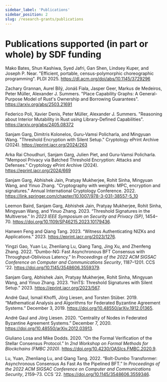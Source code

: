 ```yaml
---
sidebar_label: 'Publications'
sidebar_position: 2
slug: /research-grants/publications
---
```


# Publications supported (in part or whole) by SDF funding

Mako Bates, Shun Kashiwa, Syed Jafri, Gan Shen, Lindsey Kuper, and Joseph P. Near. "Efficient, portable, census-polymorphic choreographic programming". PLDI 2025. https://dl.acm.org/doi/abs/10.1145/3729296

Zachary Grannan, Aurel Bílý, Jonáš Fiala, Jasper Geer, Markus de Medeiros, Peter Müller, Alexander J. Summers. "Place Capability Graphs: A General-Purpose Model of Rust's Ownership and Borrowing Guarantees". https://arxiv.org/abs/2503.21691

Federico Poli, Xavier Denis, Peter Müller, Alexander J. Summers. "Reasoning about Interior Mutability in Rust using Library-Defined Capabilities". https://arxiv.org/abs/2405.08372

Sanjam Garg, Dimitris Kolonelos, Guru-Vamsi Policharla, and Mingyuan Wang. "Threshold Encryption with Silent Setup." Cryptology ePrint Archive (2024). https://eprint.iacr.org/2024/263

Arka Rai Choudhuri, Sanjam Garg, Julien Piet, and Guru-Vamsi Policharla. "Mempool Privacy via Batched Threshold Encryption: Attacks and Defenses." Cryptology ePrint Archive (2024). https://eprint.iacr.org/2024/669

Sanjam Garg, Abhishek Jain, Pratyay Mukherjee, Rohit Sinha, Mingyuan Wang, and Yinuo Zhang. "Cryptography with weights: MPC, encryption and signatures." Annual International Cryptology Conference. 2022. https://link.springer.com/chapter/10.1007/978-3-031-38557-5_10

Leemon Baird, Sanjam Garg, Abhishek Jain, Pratyay Mukherjee, Rohit Sinha, Mingyuan Wang, and Yinuo Zhang. 2023. “Threshold Signatures in the Multiverse.” In *2023 IEEE Symposium on Security and Privacy (SP)*, 1454–70. https://doi.org/10.1109/SP46215.2023.10179436.

Hanwen Feng and Qiang Tang. 2023. “Witness Authenticating NIZKs and Applications.” 2023. https://eprint.iacr.org/2023/1276.

Yingzi Gao, Yuan Lu, Zhenliang Lu, Qiang Tang, Jing Xu, and Zhenfeng Zhang. 2022. “Dumbo-NG: Fast Asynchronous BFT Consensus with Throughput-Oblivious Latency.” In *Proceedings of the 2022 ACM SIGSAC Conference on Computer and Communications Security*, 1187–1201. CCS ’22. https://doi.org/10.1145/3548606.3559379.

Sanjam Garg, Abhishek Jain, Pratyay Mukherjee, Rohit Sinha, Mingyuan Wang, and Yinuo Zhang. 2023. “hinTS: Threshold Signatures with Silent Setup.” 2023. https://eprint.iacr.org/2023/567.

André Gaul, Ismail Khoffi, Jörg Liesen, and Torsten Stüber. 2019. “Mathematical Analysis and Algorithms for Federated Byzantine Agreement Systems.” December 3, 2019. https://doi.org/10.48550/arXiv.1912.01365.

André Gaul and Jörg Liesen. 2020. “Centrality of Nodes in Federated Byzantine Agreement Systems.” December 7, 2020. https://doi.org/10.48550/arXiv.2012.03913.

Giuliano Losa and Mike Dodds. 2020. “On the Formal Verification of the Stellar Consensus Protocol.” In *2nd Workshop on Formal Methods for Blockchains (FMBC 2020)*. https://doi.org/10.4230/OASIcs.FMBC.2020.9.

Lu, Yuan, Zhenliang Lu, and Qiang Tang. 2022. “Bolt-Dumbo Transformer: Asynchronous Consensus As Fast As the Pipelined BFT.” In *Proceedings of the 2022 ACM SIGSAC Conference on Computer and Communications Security*, 2159–73. CCS ’22.  https://doi.org/10.1145/3548606.3559346.
